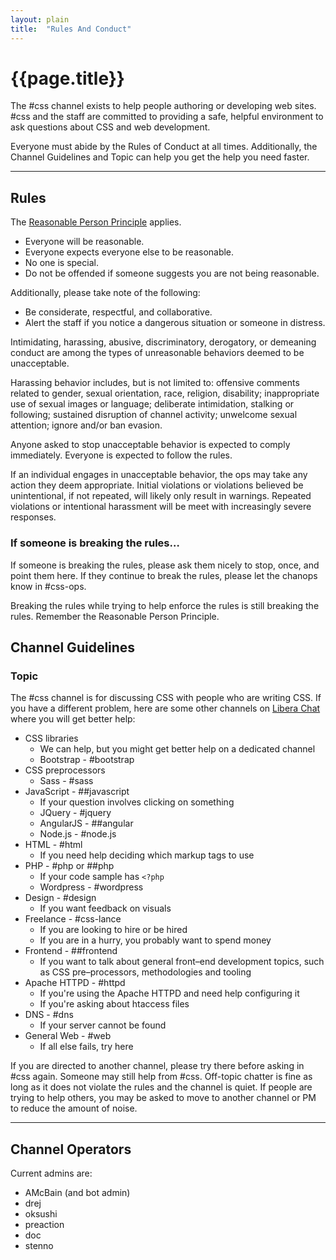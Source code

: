 ```yaml
---
layout: plain
title:  "Rules And Conduct"
---
```


# {{page.title}}

The #css channel exists to help people authoring or developing web
sites. #css and the staff are committed to providing a safe, helpful
environment to ask questions about CSS and web development.

Everyone must abide by the Rules of Conduct at all times. Additionally,
the Channel Guidelines and Topic can help you get the help you need
faster.

---

## Rules

The [Reasonable Person Principle](http://www.cs.cmu.edu/~weigand/staff/)
applies.

* Everyone will be reasonable.
* Everyone expects everyone else to be reasonable.
* No one is special.
* Do not be offended if someone suggests you are not being reasonable.

Additionally, please take note of the following:

* Be considerate, respectful, and collaborative.
* Alert the staff if you notice a dangerous situation or someone in
  distress.

Intimidating, harassing, abusive, discriminatory, derogatory, or
demeaning conduct are among the types of unreasonable behaviors deemed
to be unacceptable.

Harassing behavior includes, but is not limited to: offensive comments
related to gender, sexual orientation, race, religion, disability;
inappropriate use of sexual images or language; deliberate intimidation,
stalking or following; sustained disruption of channel activity;
unwelcome sexual attention; ignore and/or ban evasion.

Anyone asked to stop unacceptable behavior is expected to comply
immediately. Everyone is expected to follow the rules.

If an individual engages in unacceptable behavior, the ops may take any
action they deem appropriate. Initial violations or violations believed
be unintentional, if not repeated, will likely only result in warnings.
Repeated violations or intentional harassment will be meet with
increasingly severe responses.

### If someone is breaking the rules…

If someone is breaking the rules, please ask them nicely to stop, once,
and point them here. If they continue to break the rules, please let the
 chanops know in #css-ops.

Breaking the rules while trying to help enforce the rules is still
breaking the rules. Remember the Reasonable Person Principle.


## Channel Guidelines


### Topic

The #css channel is for discussing CSS with people who are writing CSS.
If you have a different problem, here are some other channels on
[Libera Chat](https://libera.chat) where you will get better help:

* CSS libraries
    * We can help, but you might get better help on a dedicated channel
    * Bootstrap - #bootstrap
* CSS preprocessors
    * Sass - #sass
* JavaScript - ##javascript
    * If your question involves clicking on something
    * JQuery - #jquery
    * AngularJS - ##angular
    * Node.js - #node.js
* HTML - #html
    * If you need help deciding which markup tags to use
* PHP - #php or ##php
    * If your code sample has `<?php`
    * Wordpress - #wordpress
* Design - #design
    * If you want feedback on visuals
* Freelance - #css-lance
    * If you are looking to hire or be hired
    * If you are in a hurry, you probably want to spend money
* Frontend - ##frontend
    * If you want to talk about general front–end development topics, such as CSS pre–processors, methodologies and tooling
* Apache HTTPD - #httpd
    * If you're using the Apache HTTPD and need help configuring it
    * If you're asking about htaccess files
* DNS - #dns
    * If your server cannot be found
* General Web - #web
    * If all else fails, try here

If you are directed to another channel, please try there before asking
in #css again. Someone may still help from #css. Off-topic chatter is
fine as long as it does not violate the rules and the channel is quiet.
If people are trying to help others, you may be asked to move to
another channel or PM to reduce the amount of noise.


---

## Channel Operators

Current admins are:

* AMcBain (and bot admin)
* drej
* oksushi
* preaction
* doc
* stenno
